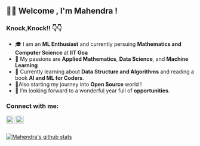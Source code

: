 ## :pray::pray: Welcome , I'm  Mahendra !

### Knock,Knock!! :point_down::point_down:
- 🎓 I am an **ML Enthusiast** and currently persuing **Mathematics and Computer Science** at **IIT Goa**  </br>
- :bell: My passions are **Applied Mathematics**, **Data Science**, and **Machine Learning** </br>
- :blue_book: Currently learning about **Data Structure and Algorithms** and reading a book **AI and ML for Coders**. 
- 👯Also starting my journey into **Open Source** world ! </br>
- :eyes: I’m looking forward to a wonderful year full of **opportunities**. </br>

### Connect with me:
<a href="https://www.linkedin.com/in/kumar-mahendra/">
  <img align="left" alt="Mahendra's Linkdein" width="22px" src="https://cdn.jsdelivr.net/npm/simple-icons@v3/icons/linkedin.svg" />
</a>
<a href="https://github.com/Mahendra-Kumar-Suthar">
  <img align="left" alt="Mahendra's Github" width="22px" src="https://cdn.jsdelivr.net/npm/simple-icons@v3/icons/github.svg" />
</a>

<br/> 
<br/>


[![Mahendra's github stats](https://github-readme-stats.vercel.app/api?username=kumar-mahendra&show_icons=true&theme=radical)](https://github.com/kumar-mahendra)
